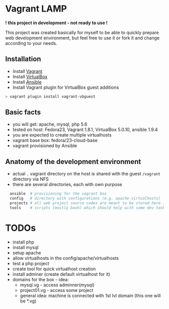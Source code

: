 # Vagrant LAMP
**! this project in development - not ready to use !**

This project was created basically for myself to be able to quickly prepare web development
environment, but feel free to use it or fork it and change according to your needs.

## Installation
* Install [Vagrant](https://docs.vagrantup.com/v2/installation/index.html "Vagrant docs - Istallation")
* Install [VirtualBox](https://www.virtualbox.org/)
* Install [Ansible](http://docs.ansible.com/intro_installation.html)
* Install Vagrant plugin for VirtualBox guest additions
```bash
> vagrant plugin install vagrant-vbguest
```


## Basic facts
* you will get: apache, mysql, php 5.6
* tested on host: Fedora23, Vagrant 1.8.1, VirtualBox 5.0.10, ansible 1.9.4
* you are expected to create multiple virtualhosts
* vagrant base box: fedora/23-cloud-base
* vagrant provisioned by Ansible


## Anatomy of the development environment
- actual `.` vagrant directory on the host is shared with the guest `/vagrant` directory via NFS
- there are several directories, each with own purpose
```bash
  ansible  # provisioning for the vagrant box
  config   # directory with configurations (e.g. apache virtualhosts)
  projects # all web project source codes are meant to be stored here in subdirectories
  tools    # scripts (mostly bash) which should help with some dev tasks
```  


# TODOs
- install php
- install mysql
- setup apache
 - allow virtualhosts in the config/apache/virtualhosts
- test a php project
- create tool for quick virtualhost creation
- install adminer (create default virtualhost for it)
- domains for the box - idea:
   - mysql.vg - access adminner(mysql)
   - project01.vg  - access some project
   - general idea: machine is connected with 1st lvl domain (this one will be \*.vg)
